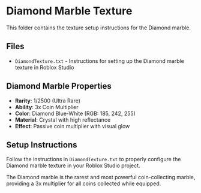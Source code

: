 # Diamond Marble Texture

This folder contains the texture setup instructions for the Diamond marble.

## Files

- `DiamondTexture.txt` - Instructions for setting up the Diamond marble texture in Roblox Studio

## Diamond Marble Properties

- **Rarity**: 1/2500 (Ultra Rare)
- **Ability**: 3x Coin Multiplier
- **Color**: Diamond Blue-White (RGB: 185, 242, 255)
- **Material**: Crystal with high reflectance
- **Effect**: Passive coin multiplier with visual glow

## Setup Instructions

Follow the instructions in `DiamondTexture.txt` to properly configure the Diamond marble texture in your Roblox Studio project.

The Diamond marble is the rarest and most powerful coin-collecting marble, providing a 3x multiplier for all coins collected while equipped.
